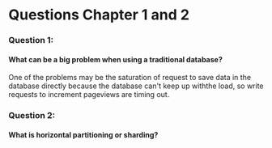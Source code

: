 # Questions Chapter 1 and 2
### Question 1:
#### What can be a big problem when using a traditional database?
One of the problems may be the saturation of request to save data in the database directly because the database can't keep up withthe load, so write requests to increment pageviews are timing out.

### Question 2:
#### What is horizontal partitioning  or  sharding?

